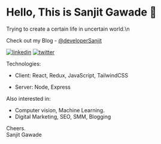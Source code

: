
# Hello, This is Sanjit Gawade 👋 

Trying to create a certain life in uncertain world.\n

Check out my Blog - [@developerSanjit](https://hashnode.com/@devloperSanjit)



[![linkedin](https://img.shields.io/badge/linkedin-0A66C2?style=for-the-badge&logo=linkedin&logoColor=white)](https://www.linkedin.com/in/sanjitgawade)
[![twitter](https://img.shields.io/badge/twitter-1DA1F2?style=for-the-badge&logo=twitter&logoColor=white)](https://twitter.com/sanjit_io)



Technologies:

- Client: React, Redux, JavaScript, TailwindCSS

- Server: Node, Express

Also interested in:

- Computer vision, Machine Learning.
- Digital Marketing, SEO, SMM, Blogging

Cheers.\
Sanjit Gawade




